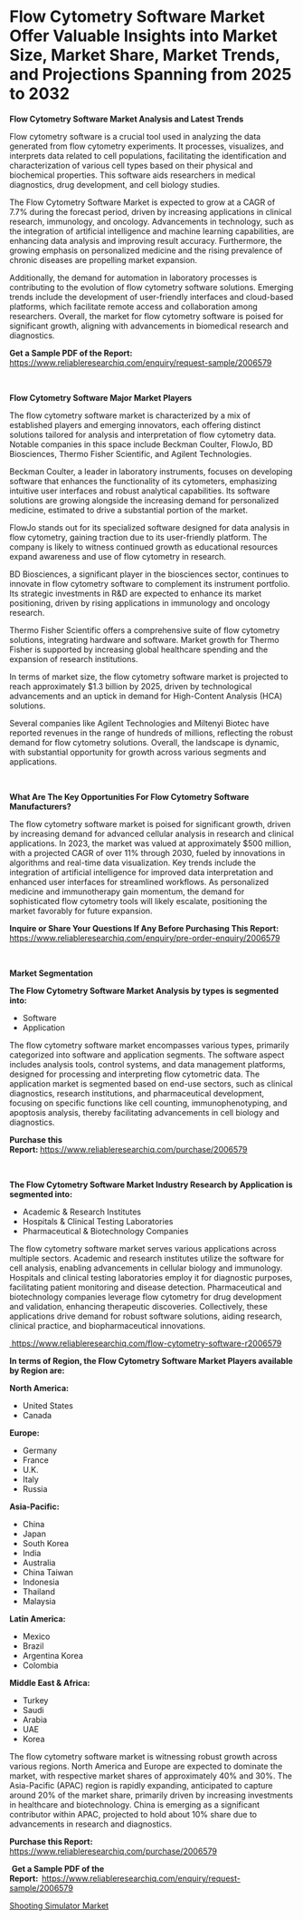 <p><h1>Flow Cytometry Software Market Offer Valuable Insights into Market Size, Market Share, Market Trends, and Projections Spanning from 2025 to 2032</h1></p><p><strong>Flow Cytometry Software Market Analysis and Latest Trends</strong></p>
<p><p>Flow cytometry software is a crucial tool used in analyzing the data generated from flow cytometry experiments. It processes, visualizes, and interprets data related to cell populations, facilitating the identification and characterization of various cell types based on their physical and biochemical properties. This software aids researchers in medical diagnostics, drug development, and cell biology studies.</p><p>The Flow Cytometry Software Market is expected to grow at a CAGR of 7.7% during the forecast period, driven by increasing applications in clinical research, immunology, and oncology. Advancements in technology, such as the integration of artificial intelligence and machine learning capabilities, are enhancing data analysis and improving result accuracy. Furthermore, the growing emphasis on personalized medicine and the rising prevalence of chronic diseases are propelling market expansion. </p><p>Additionally, the demand for automation in laboratory processes is contributing to the evolution of flow cytometry software solutions. Emerging trends include the development of user-friendly interfaces and cloud-based platforms, which facilitate remote access and collaboration among researchers. Overall, the market for flow cytometry software is poised for significant growth, aligning with advancements in biomedical research and diagnostics.</p></p>
<p><strong>Get a Sample PDF of the Report:&nbsp;</strong> <a href="https://www.reliableresearchiq.com/enquiry/request-sample/2006579?utm_campaign=2926&utm_medium=2&utm_source=Github&utm_content=ia&utm_term=10032025&utm_id=flow-cytometry-software">https://www.reliableresearchiq.com/enquiry/request-sample/2006579</a></p>
<p>&nbsp;</p>
<p><strong>Flow Cytometry Software Major Market Players</strong></p>
<p><p>The flow cytometry software market is characterized by a mix of established players and emerging innovators, each offering distinct solutions tailored for analysis and interpretation of flow cytometry data. Notable companies in this space include Beckman Coulter, FlowJo, BD Biosciences, Thermo Fisher Scientific, and Agilent Technologies. </p><p>Beckman Coulter, a leader in laboratory instruments, focuses on developing software that enhances the functionality of its cytometers, emphasizing intuitive user interfaces and robust analytical capabilities. Its software solutions are growing alongside the increasing demand for personalized medicine, estimated to drive a substantial portion of the market.</p><p>FlowJo stands out for its specialized software designed for data analysis in flow cytometry, gaining traction due to its user-friendly platform. The company is likely to witness continued growth as educational resources expand awareness and use of flow cytometry in research.</p><p>BD Biosciences, a significant player in the biosciences sector, continues to innovate in flow cytometry software to complement its instrument portfolio. Its strategic investments in R&D are expected to enhance its market positioning, driven by rising applications in immunology and oncology research.</p><p>Thermo Fisher Scientific offers a comprehensive suite of flow cytometry solutions, integrating hardware and software. Market growth for Thermo Fisher is supported by increasing global healthcare spending and the expansion of research institutions.</p><p>In terms of market size, the flow cytometry software market is projected to reach approximately $1.3 billion by 2025, driven by technological advancements and an uptick in demand for High-Content Analysis (HCA) solutions. </p><p>Several companies like Agilent Technologies and Miltenyi Biotec have reported revenues in the range of hundreds of millions, reflecting the robust demand for flow cytometry solutions. Overall, the landscape is dynamic, with substantial opportunity for growth across various segments and applications.</p></p>
<p>&nbsp;</p>
<p><strong>What Are The Key Opportunities For Flow Cytometry Software Manufacturers?</strong></p>
<p><p>The flow cytometry software market is poised for significant growth, driven by increasing demand for advanced cellular analysis in research and clinical applications. In 2023, the market was valued at approximately $500 million, with a projected CAGR of over 11% through 2030, fueled by innovations in algorithms and real-time data visualization. Key trends include the integration of artificial intelligence for improved data interpretation and enhanced user interfaces for streamlined workflows. As personalized medicine and immunotherapy gain momentum, the demand for sophisticated flow cytometry tools will likely escalate, positioning the market favorably for future expansion.</p></p>
<p><strong>Inquire or Share Your Questions If Any Before Purchasing This Report:</strong> <a href="https://www.reliableresearchiq.com/enquiry/pre-order-enquiry/2006579?utm_campaign=2926&utm_medium=2&utm_source=Github&utm_content=ia&utm_term=10032025&utm_id=flow-cytometry-software">https://www.reliableresearchiq.com/enquiry/pre-order-enquiry/2006579</a></p>
<p>&nbsp;</p>
<p><strong>Market Segmentation</strong></p>
<p><strong>The Flow Cytometry Software Market Analysis by types is segmented into:</strong></p>
<p><ul><li>Software</li><li>Application</li></ul></p>
<p><p>The flow cytometry software market encompasses various types, primarily categorized into software and application segments. The software aspect includes analysis tools, control systems, and data management platforms, designed for processing and interpreting flow cytometric data. The application market is segmented based on end-use sectors, such as clinical diagnostics, research institutions, and pharmaceutical development, focusing on specific functions like cell counting, immunophenotyping, and apoptosis analysis, thereby facilitating advancements in cell biology and diagnostics.</p></p>
<p><strong>Purchase this Report:&nbsp;</strong><a href="https://www.reliableresearchiq.com/purchase/2006579?utm_campaign=2926&utm_medium=2&utm_source=Github&utm_content=ia&utm_term=10032025&utm_id=flow-cytometry-software">https://www.reliableresearchiq.com/purchase/2006579</a></p>
<p>&nbsp;</p>
<p><strong>The Flow Cytometry Software Market Industry Research by Application is segmented into:</strong></p>
<p><ul><li>Academic & Research Institutes</li><li>Hospitals & Clinical Testing Laboratories</li><li>Pharmaceutical & Biotechnology Companies</li></ul></p>
<p><p>The flow cytometry software market serves various applications across multiple sectors. Academic and research institutes utilize the software for cell analysis, enabling advancements in cellular biology and immunology. Hospitals and clinical testing laboratories employ it for diagnostic purposes, facilitating patient monitoring and disease detection. Pharmaceutical and biotechnology companies leverage flow cytometry for drug development and validation, enhancing therapeutic discoveries. Collectively, these applications drive demand for robust software solutions, aiding research, clinical practice, and biopharmaceutical innovations.</p></p>
<p><a href="https://www.reliableresearchiq.com/flow-cytometry-software-r2006579?utm_campaign=2926&utm_medium=2&utm_source=Github&utm_content=ia&utm_term=10032025&utm_id=flow-cytometry-software">&nbsp;https://www.reliableresearchiq.com/flow-cytometry-software-r2006579</a></p>
<p><strong>In terms of Region, the Flow Cytometry Software Market Players available by Region are:</strong></p>
<p>
    <p> <strong> North America: </strong>
        <ul>
            <li>United States</li>
            <li>Canada</li>
        </ul>
        </p> 
    <p> <strong> Europe: </strong>
        <ul>
            <li>Germany</li>
            <li>France</li>
            <li>U.K.</li>
            <li>Italy</li>
            <li>Russia</li>
        </ul>
        </p> 
    <p> <strong> Asia-Pacific: </strong>
        <ul>
            <li>China</li>
            <li>Japan</li>
            <li>South Korea</li>
            <li>India</li>
            <li>Australia</li>
            <li>China Taiwan</li>
            <li>Indonesia</li>
            <li>Thailand</li>
            <li>Malaysia</li>
        </ul>
        </p> 
    <p> <strong> Latin America: </strong>
        <ul>
            <li>Mexico</li>
            <li>Brazil</li>
            <li>Argentina Korea</li>
            <li>Colombia</li>
        </ul>
        </p> 
    <p> <strong> Middle East & Africa: </strong>
        <ul>
            <li>Turkey</li>
            <li>Saudi</li>
            <li>Arabia</li>
            <li>UAE</li>
            <li>Korea</li>
        </ul>
    </p>
    </p>
<p><p>The flow cytometry software market is witnessing robust growth across various regions. North America and Europe are expected to dominate the market, with respective market shares of approximately 40% and 30%. The Asia-Pacific (APAC) region is rapidly expanding, anticipated to capture around 20% of the market share, primarily driven by increasing investments in healthcare and biotechnology. China is emerging as a significant contributor within APAC, projected to hold about 10% share due to advancements in research and diagnostics.</p></p>
<p><strong>Purchase this Report: </strong><a href="https://www.reliableresearchiq.com/purchase/2006579?utm_campaign=2926&utm_medium=2&utm_source=Github&utm_content=ia&utm_term=10032025&utm_id=flow-cytometry-software">https://www.reliableresearchiq.com/purchase/2006579</a></p>
<p>&nbsp;<strong>Get a Sample PDF of the Report:&nbsp;&nbsp;</strong><a href="https://www.reliableresearchiq.com/enquiry/request-sample/2006579?utm_campaign=2926&utm_medium=2&utm_source=Github&utm_content=ia&utm_term=10032025&utm_id=flow-cytometry-software">https://www.reliableresearchiq.com/enquiry/request-sample/2006579</a></p>
<p><strong></strong></p>
<p><p><a href="https://github.com/pearlinewhite4692/Market-Research-Report-List-1/blob/main/shooting-simulator-market.md?utm_campaign=2926&utm_medium=2&utm_source=Github&utm_content=ia&utm_term=10032025&utm_id=flow-cytometry-software">Shooting Simulator Market</a></p></p>